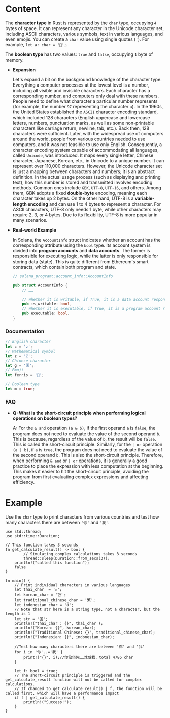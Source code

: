 # Content

The **character type** in Rust is represented by the `char` type, occupying `4` bytes of space. It can represent any character in the Unicode character set, including ASCII characters, various symbols, text in various languages, and even emojis. You can create a `char` value using single quotes (`'`). For example, `let a: char = '🦀';`.

The **boolean type** has two values: `true` and `false`, occupying `1` byte of memory.

- **Expansion**
    
    Let's expand a bit on the background knowledge of the character type. Everything a computer processes at the lowest level is a number, including all visible and invisible characters. Each character has a corresponding number, and computers only deal with these numbers. People need to define what character a particular number represents (for example, the number `97` representing the character `a`). In the 1960s, the United States established the `ASCII` character encoding standard, which included 128 characters (English uppercase and lowercase letters, numbers, punctuation marks, as well as some non-printable characters like carriage return, newline, tab, etc.). Back then, 128 characters were sufficient. Later, with the widespread use of computers around the world, people from various countries needed to use computers, and it was not feasible to use only English. Consequently, a character encoding system capable of accommodating all languages, called `Unicode`, was introduced. It maps every single letter, Chinese character, Japanese, Korean, etc., in Unicode to a unique number. It can represent over 110,000 characters.
    However, the Unicode character set is just a mapping between characters and numbers; it is an abstract definition. In the actual usage process (such as displaying and printing text), how this number is stored and transmitted involves encoding methods. Common ones include `GBK`, `UTF-8`, `UTF-16`, and others. Among them, GBK adopts a fixed **double-byte** encoding, meaning each character takes up 2 bytes. On the other hand, UTF-8 is a **variable-length encoding** and can use 1 to 4 bytes to represent a character. For ASCII characters, UTF-8 only needs 1 byte, while other characters may require 2, 3, or 4 bytes. Due to its flexibility, UTF-8 is more popular in many scenarios.
    
- **Real-world Example**
    
    In Solana, the `AccountInfo` struct indicates whether an account has the corresponding attribute using the `bool` type. Its account system is divided into **program accounts** and **data accounts**. The former is responsible for executing logic, while the latter is only responsible for storing data (state). This is quite different from Ethereum's smart contracts, which contain both program and state.
    
    ```rust
    // solana_program::account_info::AccountInfo
    
    pub struct AccountInfo {
        // ……
    
        // Whether it is writable, if True, it is a data account responsible for storing data
        pub is_writable: bool,
        // Whether it is executable, if True, it is a program account responsible for executing logic
        pub executable: bool,
    }
    ```
    

### Documentation

```rust
// English character
let c = 'z';
// Mathematical symbol
let z = 'ℤ';
// Chinese character
let g = '国';
// Emoji
let ferris = '🦀';

// Boolean type
let m = true;
```

### FAQ

- **Q: What is the short-circuit principle when performing logical operations on boolean types?**
    
    A: For the `& and` operation `(a & b)`, if the first operand `a` is `false`, the program does not need to evaluate the value of the second operand `b`. This is because, regardless of the value of `b`, the result will be `false`. This is called the short-circuit principle. Similarly, for the `| or` operation `(a | b)`, if `a` is `true`, the program does not need to evaluate the value of the second operand `b`. This is also the short-circuit principle. Therefore, when performing `& and` or `| or` operations, it is generally a good practice to place the expression with less computation at the beginning. This makes it easier to hit the short-circuit principle, avoiding the program from first evaluating complex expressions and affecting efficiency.
    

# Example

Use the `char` type to print characters from various countries and test how many characters there are between `'你'` and `'我'`.

```solidity
use std::thread;
use std::time::Duration;

// This function takes 3 seconds
fn get_calculate_result() -> bool {
		// Simulating complex calculations takes 3 seconds
		thread::sleep(Duration::from_secs(3));
    println!("called this function");
    false
}

fn main() {
    // Print individual characters in various languages
    let thai_char  = 'ก';
    let korean_char = '한';
    let traditional_chinese_char = '繁';
    let indonesian_char = 'ä';
    // Note that str here is a string type, not a character, but the length is 1
    let str = "国";
    println!("thai_char : {}", thai_char );
    println!("Korean: {}", korean_char);
    println!("Traditional Chinese: {}", traditional_chinese_char);
    println!("Indonesian: {}", indonesian_char);
    
    //Test how many characters there are between '你' and '我'
    for i in '你'..='我' {
        print!("{}", i);//你佡佢佣……戏成我，total 4786 char
    }
    
    let f: bool = true;
    // The short-circuit principle is triggered and the get_calculate_result function will not be called for complex calculations.
    // If changed to get_calculate_result() | f, the function will be called first, which will have a performance impact
    if f | get_calculate_result() {
        println!("Success!");
    }    
} 
```
